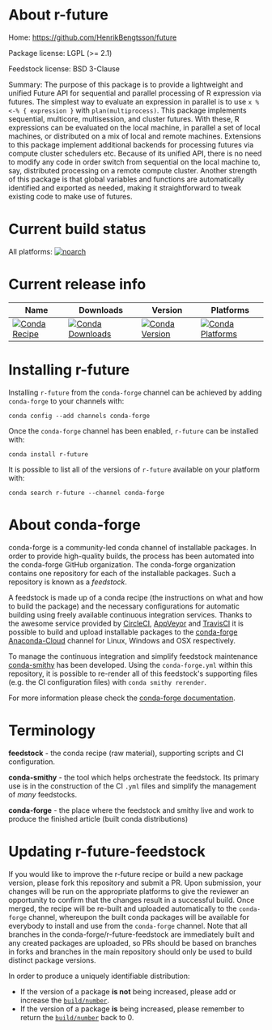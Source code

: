 About r-future
==============

Home: https://github.com/HenrikBengtsson/future

Package license: LGPL (>= 2.1)

Feedstock license: BSD 3-Clause

Summary: The purpose of this package is to provide a lightweight and unified Future API for sequential and parallel processing of R expression via futures.  The simplest way to evaluate an expression in parallel is to use `x %<-% { expression }` with `plan(multiprocess)`. This package implements sequential, multicore, multisession, and cluster futures.  With these, R expressions can be evaluated on the local machine, in parallel a set of local machines, or distributed on a mix of local and remote machines. Extensions to this package implement additional backends for processing futures via compute cluster schedulers etc. Because of its unified API, there is no need to modify any code in order switch from sequential on the local machine to, say, distributed processing on a remote compute cluster. Another strength of this package is that global variables and functions are automatically identified and exported as needed, making it straightforward to tweak existing code to make use of futures.



Current build status
====================

All platforms:
[![noarch](https://img.shields.io/circleci/project/github/conda-forge/r-future-feedstock/master.svg?label=noarch)](https://circleci.com/gh/conda-forge/r-future-feedstock)

Current release info
====================

| Name | Downloads | Version | Platforms |
| --- | --- | --- | --- |
| [![Conda Recipe](https://img.shields.io/badge/recipe-r--future-green.svg)](https://anaconda.org/conda-forge/r-future) | [![Conda Downloads](https://img.shields.io/conda/dn/conda-forge/r-future.svg)](https://anaconda.org/conda-forge/r-future) | [![Conda Version](https://img.shields.io/conda/vn/conda-forge/r-future.svg)](https://anaconda.org/conda-forge/r-future) | [![Conda Platforms](https://img.shields.io/conda/pn/conda-forge/r-future.svg)](https://anaconda.org/conda-forge/r-future) |

Installing r-future
===================

Installing `r-future` from the `conda-forge` channel can be achieved by adding `conda-forge` to your channels with:

```
conda config --add channels conda-forge
```

Once the `conda-forge` channel has been enabled, `r-future` can be installed with:

```
conda install r-future
```

It is possible to list all of the versions of `r-future` available on your platform with:

```
conda search r-future --channel conda-forge
```


About conda-forge
=================

conda-forge is a community-led conda channel of installable packages.
In order to provide high-quality builds, the process has been automated into the
conda-forge GitHub organization. The conda-forge organization contains one repository
for each of the installable packages. Such a repository is known as a *feedstock*.

A feedstock is made up of a conda recipe (the instructions on what and how to build
the package) and the necessary configurations for automatic building using freely
available continuous integration services. Thanks to the awesome service provided by
[CircleCI](https://circleci.com/), [AppVeyor](https://www.appveyor.com/)
and [TravisCI](https://travis-ci.org/) it is possible to build and upload installable
packages to the [conda-forge](https://anaconda.org/conda-forge)
[Anaconda-Cloud](https://anaconda.org/) channel for Linux, Windows and OSX respectively.

To manage the continuous integration and simplify feedstock maintenance
[conda-smithy](https://github.com/conda-forge/conda-smithy) has been developed.
Using the ``conda-forge.yml`` within this repository, it is possible to re-render all of
this feedstock's supporting files (e.g. the CI configuration files) with ``conda smithy rerender``.

For more information please check the [conda-forge documentation](https://conda-forge.org/docs/).

Terminology
===========

**feedstock** - the conda recipe (raw material), supporting scripts and CI configuration.

**conda-smithy** - the tool which helps orchestrate the feedstock.
                   Its primary use is in the construction of the CI ``.yml`` files
                   and simplify the management of *many* feedstocks.

**conda-forge** - the place where the feedstock and smithy live and work to
                  produce the finished article (built conda distributions)


Updating r-future-feedstock
===========================

If you would like to improve the r-future recipe or build a new
package version, please fork this repository and submit a PR. Upon submission,
your changes will be run on the appropriate platforms to give the reviewer an
opportunity to confirm that the changes result in a successful build. Once
merged, the recipe will be re-built and uploaded automatically to the
`conda-forge` channel, whereupon the built conda packages will be available for
everybody to install and use from the `conda-forge` channel.
Note that all branches in the conda-forge/r-future-feedstock are
immediately built and any created packages are uploaded, so PRs should be based
on branches in forks and branches in the main repository should only be used to
build distinct package versions.

In order to produce a uniquely identifiable distribution:
 * If the version of a package **is not** being increased, please add or increase
   the [``build/number``](https://conda.io/docs/user-guide/tasks/build-packages/define-metadata.html#build-number-and-string).
 * If the version of a package **is** being increased, please remember to return
   the [``build/number``](https://conda.io/docs/user-guide/tasks/build-packages/define-metadata.html#build-number-and-string)
   back to 0.

